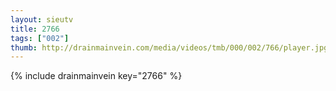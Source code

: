 ```yaml
--- 
layout: sieutv
title: 2766
tags: ["002"]
thumb: http://drainmainvein.com/media/videos/tmb/000/002/766/player.jpg
---
```

{% include drainmainvein key="2766" %} 
